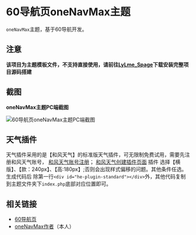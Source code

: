 # 60导航页oneNavMax主题
`oneNavMax`主题，基于60导航开发。

## 注意

**该项目为主题模板文件，不支持直接使用，请前往[LyLme_Spage](https://gitee.com/LyLme/lylme_spage)下载安装完整项目源码搭建**

## 截图

**oneNavMax主题PC端截图**

![60导航页oneNavMax主题PC端截图](https://cdn.lylme.com/img/lylme_spage/image-20220501192454699.png)


## 天气插件

天气插件采用的是【和风天气】的标准版天气插件，可无限制免费试用，需要先注册和风天气账号，
[和风天气账号注册](https://id.qweather.com/#/register)；
[和风天气创建插件页面](https://widget.qweather.com/create-standard)
插件 选择【横版】、【款：240px】、【高:180px】;否则会出现样式偏移的问题。其他条件任选。
生成代码后  除第一行`<div id="he-plugin-standard"></div>`外，其他代码复制到主题文件夹下`index.php`底部对应位置即可。

## 相关链接

* [60导航页](https://gitee.com/LyLme/lylme_spage)
* [oneNavMax作者](https://github.com/itongxue/oneNavMax)（本人）
